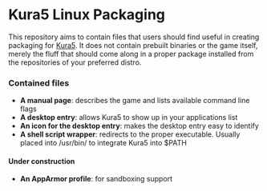 # Kura5 Linux Packaging

This repository aims to contain files that users should find useful in creating packaging for [Kura5](https://chickenhat.itch.io/kura5-bonds-of-the-undying).
It does not contain prebuilt binaries or the game itself, merely the fluff that should come along in a proper package installed 
from the repositories of your preferred distro.

### Contained files
- **A manual page**: describes the game and lists available command line flags
- **A desktop entry**: allows Kura5 to show up in your applications list
- **An icon for the desktop entry**: makes the desktop entry easy to identify
- **A shell script wrapper**: redirects to the proper executable. Usually placed into /usr/bin/ to integrate Kura5 into $PATH 

#### Under construction
- **An AppArmor profile**: for sandboxing support
